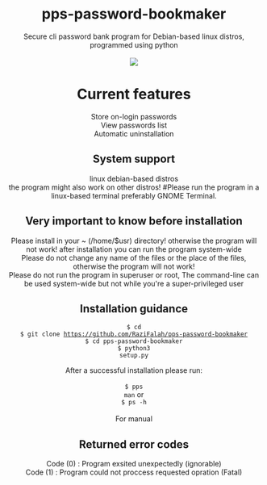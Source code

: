 <center>

<h1>pps-password-bookmaker</h1>
    Secure cli password bank program for Debian-based linux distros, programmed using python<br><br>
    <image src="https://github-production-user-asset-6210df.s3.amazonaws.com/92949627/256702025-5458c3da-467f-4648-b1e7-c2436ee68f52.png"></image>
    
    
  <h1>Current features</h1>
    Store on-login passwords<br>
    View passwords list<br>
    Automatic uninstallation
    
    
  <h2>System support</h2>
    linux debian-based distros<br>
    the program might also work on other distros!
    #Please run the program in a linux-based terminal preferably GNOME Terminal.
    
   <h2>Very important to know before installation</h2>
    
  Please install in your ~ (/home/$usr) directory! otherwise the program will not work! after installation you can run the program system-wide<br>
    Please do not change any name of the files or the place of the files, otherwise the program will not work! <br>
    Please do not run the program in superuser or root, The command-line can be used system-wide but not while you&#39;re a super-privileged user <br>
    
  <h2>Installation guidance</h2>
    
   <code>$ cd</code> </br>
    <code>$ git clone https://github.com/RaziFalah/pps-password-bookmaker</code> </br>
    <code>$ cd pps-password-bookmaker</code> </br>
    <code>$ python3 setup.py</code> </br>
    
    
  After a successful installation please run:</br></br>
    <code>$ pps man</code> or </br>
    <code>$ ps -h</code></br></br>
    For manual
    
   <h2>Returned error codes</h2>
    Code (0) : Program exsited unexpectedly (ignorable)<br>
    Code (1) : Program could not proccess requested opration (Fatal)
    

